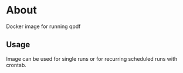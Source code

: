 # About

Docker image for running qpdf

## Usage

Image can be used for single runs or for recurring scheduled runs with crontab.
